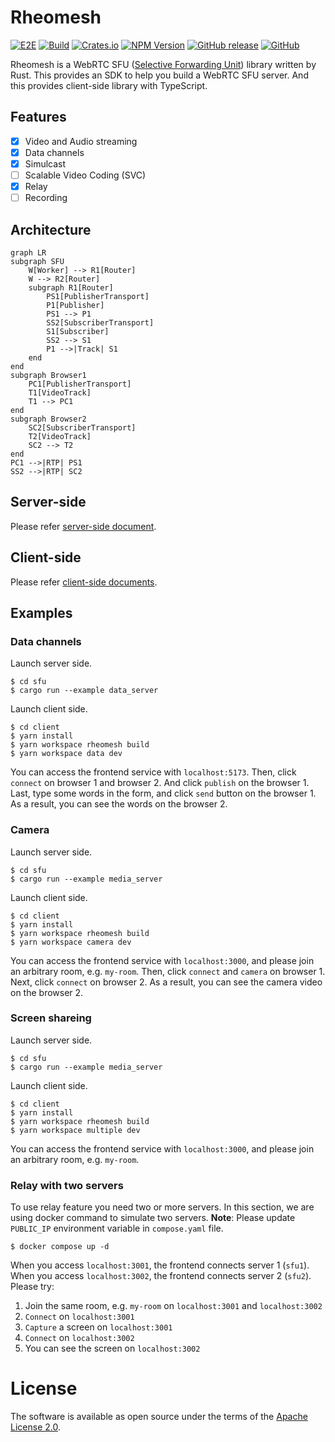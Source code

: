 # Rheomesh
[![E2E](https://github.com/h3poteto/rheomesh/actions/workflows/e2e.yml/badge.svg?branch=master)](https://github.com/h3poteto/rheomesh/actions/workflows/e2e.yml)
[![Build](https://github.com/h3poteto/rheomesh/actions/workflows/build.yml/badge.svg?branch=master)](https://github.com/h3poteto/rheomesh/actions/workflows/build.yml)
[![Crates.io](https://img.shields.io/crates/v/rheomesh)](https://crates.io/crates/rheomesh)
[![NPM Version](https://img.shields.io/npm/v/rheomesh.svg)](https://www.npmjs.com/package/rheomesh)
[![GitHub release](https://img.shields.io/github/release/h3poteto/rheomesh.svg)](https://github.com/h3poteto/rheomesh/releases)
[![GitHub](https://img.shields.io/github/license/h3poteto/rheomesh)](LICENSE)

Rheomesh is a WebRTC SFU ([Selective Forwarding Unit](https://bloggeek.me/webrtcglossary/sfu/)) library written by Rust. This provides an SDK to help you build a WebRTC SFU server. And this provides client-side library with TypeScript.

## Features
- [x] Video and Audio streaming
- [x] Data channels
- [x] Simulcast
- [ ] Scalable Video Coding (SVC)
- [x] Relay
- [ ] Recording

## Architecture
```mermaid
graph LR
subgraph SFU
    W[Worker] --> R1[Router]
    W --> R2[Router]
    subgraph R1[Router]
        PS1[PublisherTransport]
        P1[Publisher]
        PS1 --> P1
        SS2[SubscriberTransport]
        S1[Subscriber]
        SS2 --> S1
        P1 -->|Track| S1
    end
end
subgraph Browser1
    PC1[PublisherTransport]
    T1[VideoTrack]
    T1 --> PC1
end
subgraph Browser2
    SC2[SubscriberTransport]
    T2[VideoTrack]
    SC2 --> T2
end
PC1 -->|RTP| PS1
SS2 -->|RTP| SC2

```

## Server-side
Please refer [server-side document](sfu).

## Client-side
Please refer [client-side documents](client).

## Examples
### Data channels
Launch server side.
```
$ cd sfu
$ cargo run --example data_server
```

Launch client side.
```
$ cd client
$ yarn install
$ yarn workspace rheomesh build
$ yarn workspace data dev
```

You can access the frontend service with `localhost:5173`.
Then, click `connect` on browser 1 and browser 2. And click `publish` on the browser 1. Last, type some words in the form, and click `send` button on the browser 1. As a result, you can see the words on the browser 2.

### Camera
Launch server side.
```
$ cd sfu
$ cargo run --example media_server
```

Launch client side.
```
$ cd client
$ yarn install
$ yarn workspace rheomesh build
$ yarn workspace camera dev
```

You can access the frontend service with `localhost:3000`, and please join an arbitrary room, e.g. `my-room`.
Then, click `connect` and `camera` on browser 1. Next, click `connect` on browser 2. As a result, you can see the camera video on the browser 2.

### Screen shareing
Launch server side.
```
$ cd sfu
$ cargo run --example media_server
```

Launch client side.
```
$ cd client
$ yarn install
$ yarn workspace rheomesh build
$ yarn workspace multiple dev
```

You can access the frontend service with `localhost:3000`, and please join an arbitrary room, e.g. `my-room`.

### Relay with two servers
To use relay feature you need two or more servers. In this section, we are using docker command to simulate two servers.
**Note**: Please update `PUBLIC_IP` environment variable in `compose.yaml` file.

```
$ docker compose up -d
```

When you access `localhost:3001`, the frontend connects server 1 (`sfu1`). When you access `localhost:3002`, the frontend connects server 2 (`sfu2`). Please try:

1. Join the same room, e.g. `my-room` on `localhost:3001` and `localhost:3002`
1. `Connect` on `localhost:3001`
1. `Capture` a screen on `localhost:3001`
1. `Connect` on `localhost:3002`
1. You can see the screen on `localhost:3002`


# License
The software is available as open source under the terms of the [Apache License 2.0](https://www.apache.org/licenses/LICENSE-2.0).
